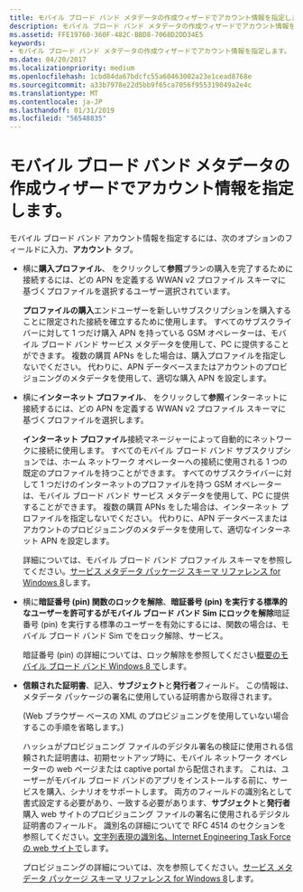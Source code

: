 ```yaml
---
title: モバイル ブロード バンド メタデータの作成ウィザードでアカウント情報を指定します。
description: モバイル ブロード バンド メタデータの作成ウィザードでアカウント情報を指定します。
ms.assetid: FFE19760-360F-482C-BBD8-7068D2DD34E5
keywords:
- モバイル ブロード バンド メタデータの作成ウィザードでアカウント情報を指定します。
ms.date: 04/20/2017
ms.localizationpriority: medium
ms.openlocfilehash: 1cbd84da67bdcfc55a60463002a23e1cead8768e
ms.sourcegitcommit: a33b7978e22d5bb9f65ca7056f955319049a2e4c
ms.translationtype: MT
ms.contentlocale: ja-JP
ms.lasthandoff: 01/31/2019
ms.locfileid: "56548835"
---
```

# <a name="specify-account-information-in-the-mobile-broadband-metadata-authoring-wizard"></a>モバイル ブロード バンド メタデータの作成ウィザードでアカウント情報を指定します。


モバイル ブロード バンド アカウント情報を指定するには、次のオプションのフィールドに入力、**アカウント** タブ。

-   横に**購入プロファイル**、 をクリックして**参照**プランの購入を完了するために接続するには、どの APN を定義する WWAN v2 プロファイル スキーマに基づくプロファイルを選択するユーザー選択されています。

    **プロファイルの購入**エンドユーザーを新しいサブスクリプションを購入することに限定された接続を確立するために使用します。 すべてのサブスクライバーに対して 1 つだけ購入 APN を持っている GSM オペレーターは、モバイル ブロード バンド サービス メタデータを使用して、PC に提供することができます。 複数の購買 APNs をした場合は、購入プロファイルを指定しないでください。 代わりに、APN データベースまたはアカウントのプロビジョニングのメタデータを使用して、適切な購入 APN を設定します。

-   横に**インターネット プロファイル**、 をクリックして**参照**インターネットに接続するには、どの APN を定義する WWAN v2 プロファイル スキーマに基づくプロファイルを選択します。

    **インターネット プロファイル**接続マネージャーによって自動的にネットワークに接続に使用します。 すべてのモバイル ブロード バンド サブスクリプションでは、ホーム ネットワーク オペレーターへの接続に使用される 1 つの既定のプロファイルを持つことができます。 すべてのサブスクライバーに対して 1 つだけのインターネットのプロファイルを持つ GSM オペレーターは、モバイル ブロード バンド サービス メタデータを使用して、PC に提供することができます。 複数の購買 APNs をした場合は、インターネット プロファイルを指定しないでください。 代わりに、APN データベースまたはアカウントのプロビジョニングのメタデータを使用して、適切なインターネット APN を設定します。

    詳細については、モバイル ブロード バンド プロファイル スキーマを参照してください。[サービス メタデータ パッケージ スキーマ リファレンス for Windows 8](https://go.microsoft.com/fwlink/p/?LinkId=226755)します。

-   横に**暗証番号 (pin) 関数のロックを解除**、**暗証番号 (pin) を実行する標準的なユーザーを許可するがモバイル ブロード バンド Sim にロックを解除**暗証番号 (pin) を実行する標準のユーザーを有効にするには、関数の場合は、モバイル ブロード バンド Sim でをロック解除、サービス。

    暗証番号 (pin) の詳細については、ロック解除を参照してください[概要のモバイル ブロード バンド Windows 8 で](https://go.microsoft.com/fwlink/p/?LinkId=242052)します。

-   **信頼された証明書**、記入、**サブジェクト**と**発行者**フィールド。 この情報は、メタデータ パッケージの署名に使用している証明書から取得されます。

    (Web ブラウザー ベースの XML のプロビジョニングを使用していない場合するこの手順を省略します。)

    ハッシュがプロビジョニング ファイルのデジタル署名の検証に使用される信頼された証明書は、初期セットアップ時に、モバイル ネットワーク オペレーターの web ページまたは captive portal から配信されます。 これは、ユーザーがモバイル ブロード バンドのアプリをインストールする前に、サービスを購入、シナリオをサポートします。 両方のフィールドの識別名として書式設定する必要があり、一致する必要があります、**サブジェクト**と**発行者**購入 web サイトのプロビジョニング ファイルの署名に使用されるデジタル証明書のフィールド。 識別名の詳細についてで RFC 4514 のセクションを参照してください。[文字列表現の識別名、Internet Engineering Task Force の web サイトで](https://go.microsoft.com/fwlink/p/?LinkId=242261)します。

    プロビジョニングの詳細については、次を参照してください。[サービス メタデータ パッケージ スキーマ リファレンス for Windows 8](https://go.microsoft.com/fwlink/p/?LinkId=226755)します。

 

 





